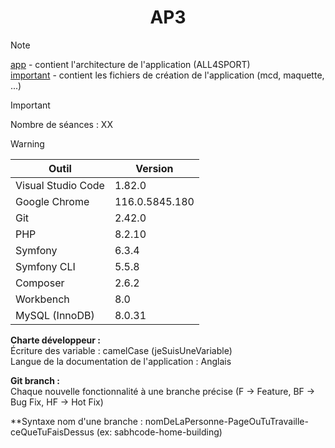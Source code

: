 # <div align="center">AP3</div>

> [!NOTE]
> [app](ap3/tree/main/app) - contient l'architecture de l'application (ALL4SPORT)<br>
> [important](ap3/tree/main/important) - contient les fichiers de création de l'application (mcd, maquette, ...)

> [!IMPORTANT]
> Nombre de séances : XX

> [!WARNING]
> | Outil  | Version |
> | ------------- | ------------- |
> | Visual Studio Code | 1.82.0 |
> | Google Chrome | 116.0.5845.180 |
> | Git | 2.42.0 |
> | PHP | 8.2.10 |
> | Symfony | 6.3.4 |
> | Symfony CLI | 5.5.8 |
> | Composer | 2.6.2 |
> | Workbench | 8.0 |
> | MySQL (InnoDB) | 8.0.31 |
>
> **Charte développeur :**<br>
> Écriture des variable : camelCase (jeSuisUneVariable)<br>
> Langue de la documentation de l'application : Anglais<br>
>
> **Git branch :**<br>
> Chaque nouvelle fonctionnalité à une branche précise (F -> Feature, BF -> Bug Fix, HF -> Hot Fix)
> 
> **Syntaxe nom d'une branche : nomDeLaPersonne-PageOuTuTravaille-ceQueTuFaisDessus (ex: sabhcode-home-building)

